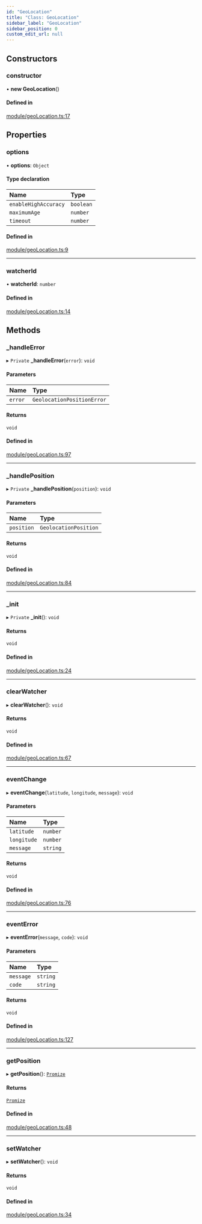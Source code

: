 ```yaml
---
id: "GeoLocation"
title: "Class: GeoLocation"
sidebar_label: "GeoLocation"
sidebar_position: 0
custom_edit_url: null
---
```


## Constructors

### constructor

• **new GeoLocation**()

#### Defined in

[module/geoLocation.ts:17](https://github.com/siposdani87/sui-js/blob/3c5600c/src/module/geoLocation.ts#L17)

## Properties

### options

• **options**: `Object`

#### Type declaration

| Name | Type |
| :------ | :------ |
| `enableHighAccuracy` | `boolean` |
| `maximumAge` | `number` |
| `timeout` | `number` |

#### Defined in

[module/geoLocation.ts:9](https://github.com/siposdani87/sui-js/blob/3c5600c/src/module/geoLocation.ts#L9)

___

### watcherId

• **watcherId**: `number`

#### Defined in

[module/geoLocation.ts:14](https://github.com/siposdani87/sui-js/blob/3c5600c/src/module/geoLocation.ts#L14)

## Methods

### \_handleError

▸ `Private` **_handleError**(`error`): `void`

#### Parameters

| Name | Type |
| :------ | :------ |
| `error` | `GeolocationPositionError` |

#### Returns

`void`

#### Defined in

[module/geoLocation.ts:97](https://github.com/siposdani87/sui-js/blob/3c5600c/src/module/geoLocation.ts#L97)

___

### \_handlePosition

▸ `Private` **_handlePosition**(`position`): `void`

#### Parameters

| Name | Type |
| :------ | :------ |
| `position` | `GeolocationPosition` |

#### Returns

`void`

#### Defined in

[module/geoLocation.ts:84](https://github.com/siposdani87/sui-js/blob/3c5600c/src/module/geoLocation.ts#L84)

___

### \_init

▸ `Private` **_init**(): `void`

#### Returns

`void`

#### Defined in

[module/geoLocation.ts:24](https://github.com/siposdani87/sui-js/blob/3c5600c/src/module/geoLocation.ts#L24)

___

### clearWatcher

▸ **clearWatcher**(): `void`

#### Returns

`void`

#### Defined in

[module/geoLocation.ts:67](https://github.com/siposdani87/sui-js/blob/3c5600c/src/module/geoLocation.ts#L67)

___

### eventChange

▸ **eventChange**(`latitude`, `longitude`, `message`): `void`

#### Parameters

| Name | Type |
| :------ | :------ |
| `latitude` | `number` |
| `longitude` | `number` |
| `message` | `string` |

#### Returns

`void`

#### Defined in

[module/geoLocation.ts:76](https://github.com/siposdani87/sui-js/blob/3c5600c/src/module/geoLocation.ts#L76)

___

### eventError

▸ **eventError**(`message`, `code`): `void`

#### Parameters

| Name | Type |
| :------ | :------ |
| `message` | `string` |
| `code` | `string` |

#### Returns

`void`

#### Defined in

[module/geoLocation.ts:127](https://github.com/siposdani87/sui-js/blob/3c5600c/src/module/geoLocation.ts#L127)

___

### getPosition

▸ **getPosition**(): [`Promize`](Promize.md)

#### Returns

[`Promize`](Promize.md)

#### Defined in

[module/geoLocation.ts:48](https://github.com/siposdani87/sui-js/blob/3c5600c/src/module/geoLocation.ts#L48)

___

### setWatcher

▸ **setWatcher**(): `void`

#### Returns

`void`

#### Defined in

[module/geoLocation.ts:34](https://github.com/siposdani87/sui-js/blob/3c5600c/src/module/geoLocation.ts#L34)
